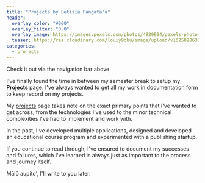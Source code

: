 ```yaml
---
title: "Projects by Letisia Pangata'a"
header:
  overlay_color: "#000"
  overlay_filter: "0.0"
  overlay_image: https://images.pexels.com/photos/4929994/pexels-photo-4929994.jpeg?auto=compress&cs=tinysrgb&dpr=2&h=750&w=1260
  teaser: https://res.cloudinary.com/louiy9obu/image/upload/v1625828633/heyheyhey_otb6me.png
categories:
  - projects
---
```


Check it out via the navigation bar above.

I've finally found the time in between my semester break to setup my **[Projects](https://letisiapangataa.github.io/projects/)** page. I've always wanted to get all my work in documentation form to keep record on my projects.
 
My [projects](https://letisiapangataa.github.io/projects/)  page takes note on the exact primary points that I've wanted to get across, from the technologies I've used to the minor technical complexities I've had to implement and work with.

 In the past, I've developed multiple applications, designed and developed an educational course program and experimented with a publishing startup. 
 
 If you continue to read through, I've ensured to document my successes and failures, which I've learned is always just as important to the process and journey itself.

 Mālō aupito', I'll write to you later.